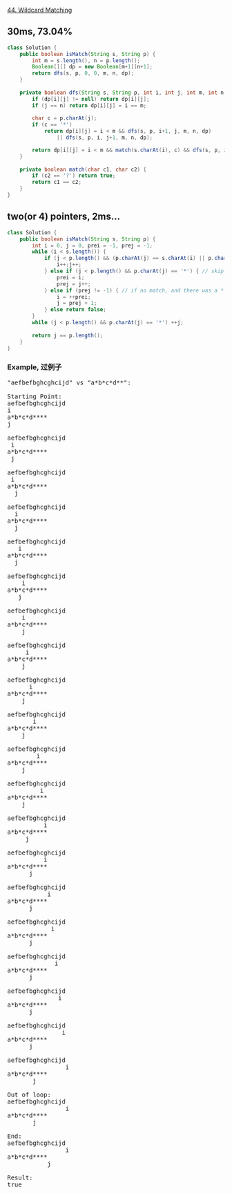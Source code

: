 [44. Wildcard Matching](https://leetcode.com/problems/wildcard-matching/)

## 30ms, 73.04%
```java
class Solution {
    public boolean isMatch(String s, String p) {
        int m = s.length(), n = p.length();
        Boolean[][] dp = new Boolean[m+1][n+1];
        return dfs(s, p, 0, 0, m, n, dp);
    }
    
    private boolean dfs(String s, String p, int i, int j, int m, int n, Boolean[][] dp) {
        if (dp[i][j] != null) return dp[i][j];
        if (j == n) return dp[i][j] = i == m;
        
        char c = p.charAt(j);
        if (c == '*')
            return dp[i][j] = i < m && dfs(s, p, i+1, j, m, n, dp)
                || dfs(s, p, i, j+1, m, n, dp);

        return dp[i][j] = i < m && match(s.charAt(i), c) && dfs(s, p, i+1, j+1, m, n, dp);
    }
    
    private boolean match(char c1, char c2) {
        if (c2 == '?') return true;
        return c1 == c2;
    }
}
```
## two(or 4) pointers, 2ms...
```java
class Solution {
    public boolean isMatch(String s, String p) {
        int i = 0, j = 0, prei = -1, prej = -1;
        while (i < s.length()) {
            if (j < p.length() && (p.charAt(j) == s.charAt(i) || p.charAt(j) == '?')) {
                i++;j++;
            } else if (j < p.length() && p.charAt(j) == '*') { // skip '*' first
                prei = i;
                prej = j++;
            } else if (prej != -1) { // if no match, and there was a * earlier, use it
                i = ++prei;
                j = prej + 1;
            } else return false;
        }
        while (j < p.length() && p.charAt(j) == '*') ++j;
        
        return j == p.length();
    }
}
```
### Example, 过例子
<pre>
"aefbefbghcghcijd" vs "a*b*c*d**":

Starting Point:
aefbefbghcghcijd
i
a*b*c*d****
j

aefbefbghcghcijd
 i
a*b*c*d****
 j

aefbefbghcghcijd
 i
a*b*c*d****
  j

aefbefbghcghcijd
  i
a*b*c*d****
  j

aefbefbghcghcijd
   i
a*b*c*d****
  j

aefbefbghcghcijd
    i
a*b*c*d****
   j

aefbefbghcghcijd
    i
a*b*c*d****
    j

aefbefbghcghcijd
     i
a*b*c*d****
    j

aefbefbghcghcijd
      i
a*b*c*d****
    j

aefbefbghcghcijd
       i
a*b*c*d****
    j

aefbefbghcghcijd
        i
a*b*c*d****
    j

aefbefbghcghcijd
         i
a*b*c*d****
    j

aefbefbghcghcijd
          i
a*b*c*d****
     j

aefbefbghcghcijd
          i
a*b*c*d****
      j

aefbefbghcghcijd
           i
a*b*c*d****
      j

aefbefbghcghcijd
            i
a*b*c*d****
      j

aefbefbghcghcijd
             i
a*b*c*d****
      j

aefbefbghcghcijd
              i
a*b*c*d****
      j

aefbefbghcghcijd
               i
a*b*c*d****
      j

aefbefbghcghcijd
                i
a*b*c*d****
       j

Out of loop:
aefbefbghcghcijd
                i
a*b*c*d****
       j

End:
aefbefbghcghcijd
                i
a*b*c*d****
           j

Result:
true
</pre>